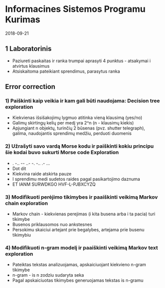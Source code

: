 # Informacines Sistemos Programu Kurimas

2018-09-21

## 1 Laboratorinis

- Paziureti paskaitas ir ranka trumpai aprasyti 4 punktus - atsakymai i atvirtus klausimus
- Atsiskaitoma pateikiant sprendimus, parasytus ranka

## Error correction

### 1) Paiškinti kaip veikia ir kam gali būti naudojama: Decision tree exploration

- Kiekvienas išsišakojimų lygmuo atitinka vieną klausimą (yes/no)
- Galimų skirtingų kelių per medį yra 2^n (n - klausimų kiekis)
- Apjungiant n objektų, turinčių 2 būsenas (pvz. shutter telegraph), galima, naudojantis sprendimų medžiu, perduoti duomenis

### 2) Užrašyti savo vardą Morse kodu ir paiškinti kokiu principu šie kodai buvo sukurti Morse code Exploration

- . -.. -- ..- -. -.. .- ...
- Dot dit
- Kiekvina raide atskirta pauze
- I sprendimu medi sudetos raides pagal pasikartojimo daznuma
- ET IANM SURWDKGO HVF-L-PJBXCYZQ

### 3) Modifikuoti perėjimo tikimybes ir paaiškinti veikimą Markov chain exploration

- Markov chain - kiekvienas perejimas (i kita busena arba i ta pacia) turi tikimybe
- Busenos priklausomos nuo ankstesnes
- Persokimu skaiciui artejant prie begalybes, artejama prie busenu tikimybiu

### 4) Modifikuoti n-gram modelį ir paaiškinti veikimą Markov text exploration

- Pateiktas tekstas analizuojamas, apskaiciuojant kiekvieno n-gram tikimybe
- n-gram - is n zodziu sudaryta seka
- Pagal apskaiciuotas tikimybes generuojamas tekstas is n-gramu